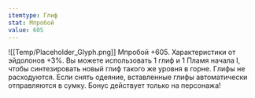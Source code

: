 ```yaml
---
itemtype: Глиф
stat: Мпробой 
value: 605
---
```

![[Temp/Placeholder_Glyph.png]]
Мпробой +605. Характеристики от эйдолонов +3%. Вы можете использовать 1 глиф и 1 Пламя начала I, чтобы синтезировать новый глиф такого же уровня в горне. Глифы не расходуются. Если снять одеяние, вставленные глифы автоматически отправляются в сумку. Бонус действует только на персонажа!
